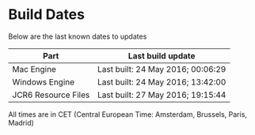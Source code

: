 # Build Dates

Below are the last known dates to updates

Part | Last build update
-----|-----
Mac Engine | Last built: 24 May 2016; 00:06:29
Windows Engine | Last built: 24 May 2016; 13:42:00
JCR6 Resource Files | Last built: 27 May 2016; 19:15:44
All times are in CET (Central European Time: Amsterdam, Brussels, Paris, Madrid)



